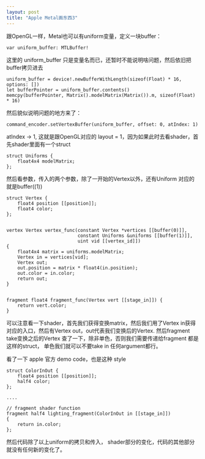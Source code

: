 ```yaml
---
layout: post
title: "Apple Metal画东西3"
---
```





跟OpenGL一样，Metal也可以有uniform变量，定义一块buffer：

```
var uniform_buffer: MTLBuffer!
```

这里的 uniform_buffer 只是变量名而已，还暂时不能说明啥问题，然后依旧把buffer拷贝进去


```
uniform_buffer = device!.newBufferWithLength(sizeof(Float) * 16, options: [])
let bufferPointer = uniform_buffer.contents()
memcpy(bufferPointer, Matrix().modelMatrix(Matrix()).m, sizeof(Float) * 16)
```

然后貌似说明问题的地方来了：

```
command_encoder.setVertexBuffer(uniform_buffer, offset: 0, atIndex: 1)
```

atIndex → 1, 这就是跟OpenGL对应的 layout = 1，因为如果此时去看shader，首先shader里面有一个struct

```
struct Uniforms {
    float4x4 modelMatrix;
};
```

然后看参数，传入的两个参数，除了一开始的Vertex以外，还有Uniform 对应的就是buffer((1))


```
struct Vertex {
    float4 position [[position]];
    float4 color;
};


vertex Vertex vertex_func(constant Vertex *vertices [[buffer(0)]],
                          constant Uniforms &uniforms [[buffer(1)]],
                          uint vid [[vertex_id]])
{
    float4x4 matrix = uniforms.modelMatrix;
    Vertex in = vertices[vid];
    Vertex out;
    out.position = matrix * float4(in.position);
    out.color = in.color;
    return out;
}


fragment float4 fragment_func(Vertex vert [[stage_in]]) {
    return vert.color;
}
```


可以注意看一下shader，首先我们获得变换matrix，然后我们用了Vertex in获得对应的入口，然后有Vertex out，out代表我们变换后的Vertex. 然后fragment take变换之后的Vertex 查了一下，除非单色，否则我们需要传递给fragment 都是这样的struct， 单色我们就可以不要take in 任何argument都行。


看了一下 apple 官方 demo code，也是这种 style

```
struct ColorInOut {
    float4 position [[position]];
    half4 color;
};

....

// fragment shader function
fragment half4 lighting_fragment(ColorInOut in [[stage_in]])
{
    return in.color;
};
```


然后代码除了以上uniform的拷贝和传入， shader部分的变化，代码的其他部分就没有任何新的变化了。


